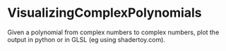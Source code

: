 # VisualizingComplexPolynomials
Given a polynomial from complex numbers to complex numbers, plot the output in python or in GLSL (eg using shadertoy.com).
